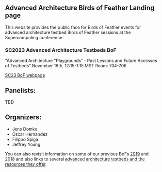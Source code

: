 ## Advanced Architecture Birds of Feather Landing page

This website provides the public face for Birds of Feather events for advanced architecture testbed Birds of Feather sessions at the Supercomputing conference.

### SC2023 Advanced Architecture Testbeds BoF

"Advanced Architecture "Playgrounds" - Past Lessons and Future Accesses of Testbeds"
November 16th, 12:15-1:15 MST
Room: 704-706

[SC23 BoF webpage]([https://sc21.supercomputing.org/presentation/?id=bof140&sess=sess385](https://sc23.conference-program.com/presentation/?id=bof157&sess=sess404))

## Panelists: 
TBD

## Organizers:

- Jens Domke
- Oscar Hernandez
- Filippo Spiga
- Jeffrey Young


You can also revisit information on some of our previous BoFs [2019](https://github.com/caatb/aatb-bofs/blob/gh-pages/sc-2019-bof.md) and [2018](https://github.com/caatb/aatb-bofs/blob/gh-pages/sc-2018-bof.md) and also links to several [advanced architecture testbeds and the resources they offer](https://github.com/caatb/testbed-resources/blob/main/README.md).
